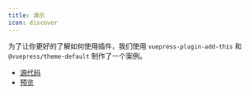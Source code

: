 ```yaml
---
title: 演示
icon: discover
---
```


为了让你更好的了解如何使用插件，我们使用 `vuepress-plugin-add-this` 和 `@vuepress/theme-default` 制作了一个案例。

- [源代码](https://github.com/vuepress-theme-hope/vuepress-theme-hope/tree/main/demo/add-this/)
- [预览](https://vuepress-theme-hope.github.io/add-this-demo/)
